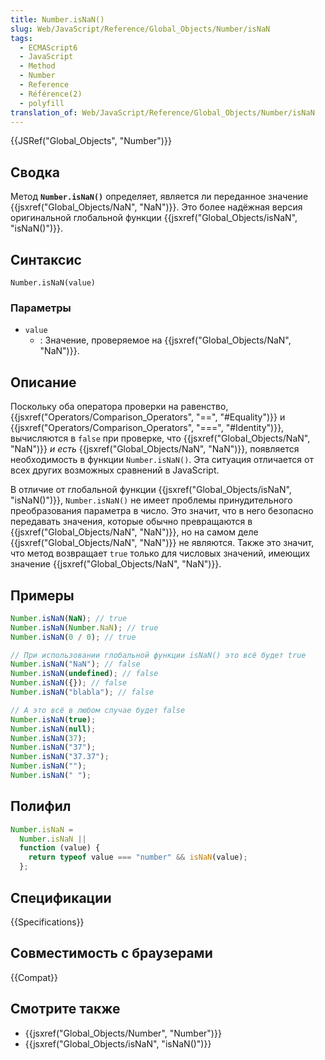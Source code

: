 ```yaml
---
title: Number.isNaN()
slug: Web/JavaScript/Reference/Global_Objects/Number/isNaN
tags:
  - ECMAScript6
  - JavaScript
  - Method
  - Number
  - Reference
  - Référence(2)
  - polyfill
translation_of: Web/JavaScript/Reference/Global_Objects/Number/isNaN
---
```


{{JSRef("Global_Objects", "Number")}}

## Сводка

Метод **`Number.isNaN()`** определяет, является ли переданное значение {{jsxref("Global_Objects/NaN", "NaN")}}. Это более надёжная версия оригинальной глобальной функции {{jsxref("Global_Objects/isNaN", "isNaN()")}}.

## Синтаксис

```
Number.isNaN(value)
```

### Параметры

- `value`
  - : Значение, проверяемое на {{jsxref("Global_Objects/NaN", "NaN")}}.

## Описание

Поскольку оба оператора проверки на равенство, {{jsxref("Operators/Comparison_Operators", "==", "#Equality")}} и {{jsxref("Operators/Comparison_Operators", "===", "#Identity")}}, вычисляются в `false` при проверке, что {{jsxref("Global_Objects/NaN", "NaN")}} _и есть_ {{jsxref("Global_Objects/NaN", "NaN")}}, появляется необходимость в функции `Number.isNaN()`. Эта ситуация отличается от всех других возможных сравнений в JavaScript.

В отличие от глобальной функции {{jsxref("Global_Objects/isNaN", "isNaN()")}}, `Number.isNaN()` не имеет проблемы принудительного преобразования параметра в число. Это значит, что в него безопасно передавать значения, которые обычно превращаются в {{jsxref("Global_Objects/NaN", "NaN")}}, но на самом деле {{jsxref("Global_Objects/NaN", "NaN")}} не являются. Также это значит, что метод возвращает `true` только для числовых значений, имеющих значение {{jsxref("Global_Objects/NaN", "NaN")}}.

## Примеры

```js
Number.isNaN(NaN); // true
Number.isNaN(Number.NaN); // true
Number.isNaN(0 / 0); // true

// При использовании глобальной функции isNaN() это всё будет true
Number.isNaN("NaN"); // false
Number.isNaN(undefined); // false
Number.isNaN({}); // false
Number.isNaN("blabla"); // false

// А это всё в любом случае будет false
Number.isNaN(true);
Number.isNaN(null);
Number.isNaN(37);
Number.isNaN("37");
Number.isNaN("37.37");
Number.isNaN("");
Number.isNaN(" ");
```

## Полифил

```js
Number.isNaN =
  Number.isNaN ||
  function (value) {
    return typeof value === "number" && isNaN(value);
  };
```

## Спецификации

{{Specifications}}

## Совместимость с браузерами

{{Compat}}

## Смотрите также

- {{jsxref("Global_Objects/Number", "Number")}}
- {{jsxref("Global_Objects/isNaN", "isNaN()")}}
